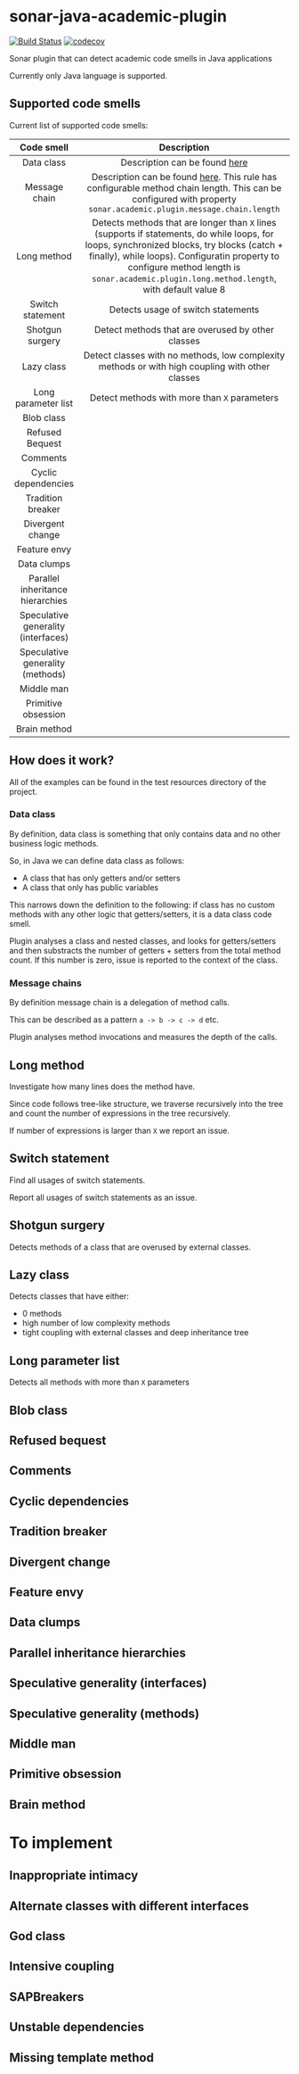 # sonar-java-academic-plugin

[![Build Status](https://travis-ci.org/Zukkari/sonar-java-academic-plugin.svg?branch=master)](https://travis-ci.org/Zukkari/sonar-java-academic-plugin)
[![codecov](https://codecov.io/gh/Zukkari/sonar-java-academic-plugin/branch/master/graph/badge.svg)](https://codecov.io/gh/Zukkari/sonar-java-academic-plugin)

Sonar plugin that can detect academic code smells in Java applications

Currently only Java language is supported.

## Supported code smells

Current list of supported code smells:

| Code smell | Description | 
| :---: | :---: |
| Data class | Description can be found [here](https://refactoring.guru/smells/data-class) |
| Message chain | Description can be found [here](https://refactoring.guru/smells/message-chains). This rule has configurable method chain length. This can be configured with property `sonar.academic.plugin.message.chain.length` |
| Long method | Detects methods that are longer than `X` lines (supports if statements, do while loops, for loops, synchronized blocks, try blocks (catch + finally), while loops). Configuratin property to configure method length is `sonar.academic.plugin.long.method.length`, with default value 8 | 
| Switch statement | Detects usage of switch statements |
| Shotgun surgery | Detect methods that are overused by other classes |
| Lazy class | Detect classes with no methods, low complexity methods or with high coupling with other classes |
| Long parameter list | Detect methods with more than `X` parameters |
| Blob class | |
| Refused Bequest | |
| Comments | |
| Cyclic dependencies | |
| Tradition breaker | |
| Divergent change | |
| Feature envy | |
| Data clumps | |
| Parallel inheritance hierarchies | |
| Speculative generality (interfaces) | |
| Speculative generality (methods) | |
| Middle man | |
| Primitive obsession | |
| Brain method | |

## How does it work?

All of the examples can be found in the test resources directory of the project.

### Data class

By definition, data class is something that only contains data and no other business logic methods.

So, in Java we can define data class as follows:

- A class that has only getters and/or setters
- A class that only has public variables

This narrows down the definition to the following: if class has no custom methods with any other logic that getters/setters, it is a data class code smell.

Plugin analyses a class and nested classes, and looks for getters/setters and then substracts the number of getters + setters from the total method count. If this number is zero, issue is reported to the context of the class.

### Message chains

By definition message chain is a delegation of method calls.

This can be described as a pattern `a -> b -> c -> d` etc.

Plugin analyses method invocations and measures the depth of the calls. 

## Long method

Investigate how many lines does the method have.

Since code follows tree-like structure, we traverse recursively into the tree and count the number of expressions in the tree recursively.

If number of expressions is larger than `X` we report an issue.

## Switch statement

Find all usages of switch statements.

Report all usages of switch statements as an issue.

## Shotgun surgery

Detects methods of a class that are overused by external classes.

## Lazy class

Detects classes that have either:
- 0 methods
- high number of low complexity methods
- tight coupling with external classes and deep inheritance tree

## Long parameter list

Detects all methods with more than `X` parameters

## Blob class
 
## Refused bequest

## Comments

## Cyclic dependencies

## Tradition breaker

## Divergent change

## Feature envy

## Data clumps

## Parallel inheritance hierarchies

## Speculative generality (interfaces)

## Speculative generality (methods)

## Middle man

## Primitive obsession

## Brain method

# To implement

## Inappropriate intimacy

## Alternate classes with different interfaces

## God class

## Intensive coupling

## SAPBreakers

## Unstable dependencies

## Missing template method
